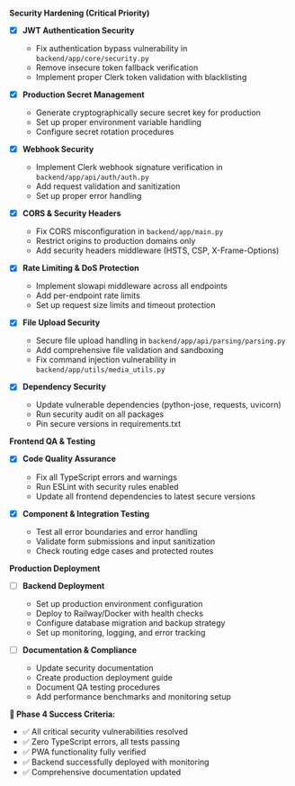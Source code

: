 **Security Hardening (Critical Priority)**

- [x] **JWT Authentication Security**

  - Fix authentication bypass vulnerability in `backend/app/core/security.py`
  - Remove insecure token fallback verification
  - Implement proper Clerk token validation with blacklisting

- [x] **Production Secret Management**

  - Generate cryptographically secure secret key for production
  - Set up proper environment variable handling
  - Configure secret rotation procedures

- [x] **Webhook Security**

  - Implement Clerk webhook signature verification in `backend/app/api/auth/auth.py`
  - Add request validation and sanitization
  - Set up proper error handling

- [x] **CORS & Security Headers**

  - Fix CORS misconfiguration in `backend/app/main.py`
  - Restrict origins to production domains only
  - Add security headers middleware (HSTS, CSP, X-Frame-Options)

- [x] **Rate Limiting & DoS Protection**

  - Implement slowapi middleware across all endpoints
  - Add per-endpoint rate limits
  - Set up request size limits and timeout protection

- [x] **File Upload Security**

  - Secure file upload handling in `backend/app/api/parsing/parsing.py`
  - Add comprehensive file validation and sandboxing
  - Fix command injection vulnerability in `backend/app/utils/media_utils.py`

- [x] **Dependency Security**
  - Update vulnerable dependencies (python-jose, requests, uvicorn)
  - Run security audit on all packages
  - Pin secure versions in requirements.txt

**Frontend QA & Testing**

- [x] **Code Quality Assurance**

  - Fix all TypeScript errors and warnings
  - Run ESLint with security rules enabled
  - Update all frontend dependencies to latest secure versions

- [x] **Component & Integration Testing**

  - Test all error boundaries and error handling
  - Validate form submissions and input sanitization
  - Check routing edge cases and protected routes

**Production Deployment**

- [ ] **Backend Deployment**

  - Set up production environment configuration
  - Deploy to Railway/Docker with health checks
  - Configure database migration and backup strategy
  - Set up monitoring, logging, and error tracking

- [ ] **Documentation & Compliance**
  - Update security documentation
  - Create production deployment guide
  - Document QA testing procedures
  - Add performance benchmarks and monitoring setup

**🎯 Phase 4 Success Criteria:**

- ✅ All critical security vulnerabilities resolved
- ✅ Zero TypeScript errors, all tests passing
- ✅ PWA functionality fully verified
- ✅ Backend successfully deployed with monitoring
- ✅ Comprehensive documentation updated
